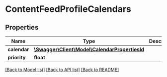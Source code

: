 # ContentFeedProfileCalendars

## Properties
Name | Type | Description | Notes
------------ | ------------- | ------------- | -------------
**calendar** | [**\Swagger\Client\Model\CalendarPropertiesId**](CalendarPropertiesId.md) |  | [optional] 
**priority** | **float** |  | [optional] 

[[Back to Model list]](../README.md#documentation-for-models) [[Back to API list]](../README.md#documentation-for-api-endpoints) [[Back to README]](../README.md)



